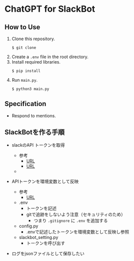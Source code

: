 # ChatGPT for SlackBot

## How to Use
1. Clone this repository.
    ```shell
    $ git clone
    ```
1. Create a `.env` file in the root directory. 
1. Install required libraries.
    ```shell
    $ pip install 
    ```
1. Run `main.py`.
    ```shell
    $ python3 main.py
    ```

## Specification
- Respond to mentions.


## SlackBotを作る手順

- slackのAPI トークンを取得
    - 参考
        - [URL](https://miyabikno-jobs.com/entrance-labotlatori/)
        - [URL](https://miyabikno-jobs.com/slackbot-api-token/)
    - 

- APIトークンを環境変数として反映
    - 参考
        - [URL](https://maku77.github.io/python/env/dotenv.html)
    - .env
        - トークンを記述
        - gitで追跡をしないよう注意（セキュリティのため）
            - つまり `.gitignore` に `.env` を追加する
    - config.py
        - .envで記述したトークンを環境変数として反映し参照
    - slackbot_setting.py
        - トークンを呼び出す

- ログをjsonファイルとして保存したい